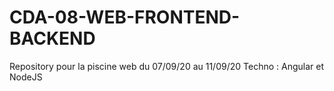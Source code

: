 # CDA-08-WEB-FRONTEND-BACKEND
Repository pour la piscine web du 07/09/20 au 11/09/20
Techno : Angular et NodeJS
